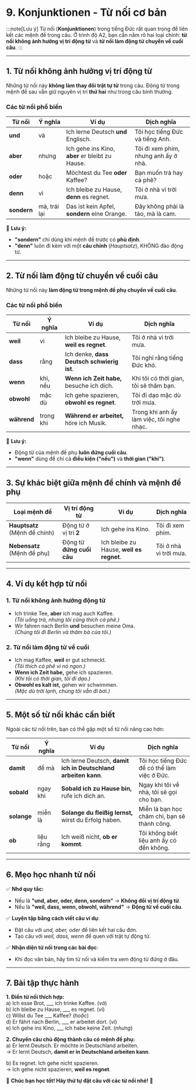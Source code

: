# 9. Konjunktionen - Từ nối cơ bản 

:::note[Lưu ý]
Từ nối (**Konjunktionen**) trong tiếng Đức rất quan trọng để liên kết các mệnh đề trong câu. Ở trình độ A2, bạn cần nắm rõ hai loại chính: **từ nối không ảnh hưởng vị trí động từ** và **từ nối làm động từ chuyển về cuối câu**.
:::

---

## **1. Từ nối không ảnh hưởng vị trí động từ**

Những từ nối này **không làm thay đổi trật tự từ** trong câu. Động từ trong mệnh đề sau vẫn giữ nguyên vị trí **thứ hai** như trong câu bình thường.

### **Các từ nối phổ biến**

|**Từ nối**|**Ý nghĩa**|**Ví dụ**|**Dịch nghĩa**|
|---|---|---|---|
|**und**|và|Ich lerne Deutsch **und** Englisch.|Tôi học tiếng Đức và tiếng Anh.|
|**aber**|nhưng|Ich gehe ins Kino, **aber** er bleibt zu Hause.|Tôi đi xem phim, nhưng anh ấy ở nhà.|
|**oder**|hoặc|Möchtest du Tee **oder** Kaffee?|Bạn muốn trà hay cà phê?|
|**denn**|vì|Ich bleibe zu Hause, **denn** es regnet.|Tôi ở nhà vì trời mưa.|
|**sondern**|mà, trái lại|Das ist kein Apfel, **sondern** eine Orange.|Đây không phải là táo, mà là cam.|

🔹 **Lưu ý:**

- **"sondern"** chỉ dùng khi mệnh đề trước có **phủ định**.
- **"denn"** luôn đi kèm với một **câu chính** (_Hauptsatz_), KHÔNG đảo động từ.

---

## **2. Từ nối làm động từ chuyển về cuối câu**

Những từ nối này **làm động từ trong mệnh đề phụ chuyển về cuối câu**.

### **Các từ nối phổ biến**

|**Từ nối**|**Ý nghĩa**|**Ví dụ**|**Dịch nghĩa**|
|---|---|---|---|
|**weil**|vì|Ich bleibe zu Hause, **weil es regnet**.|Tôi ở nhà vì trời mưa.|
|**dass**|rằng|Ich denke, **dass Deutsch schwierig ist**.|Tôi nghĩ rằng tiếng Đức khó.|
|**wenn**|khi, nếu|**Wenn ich Zeit habe,** besuche ich dich.|Khi tôi có thời gian, tôi sẽ thăm bạn.|
|**obwohl**|mặc dù|Ich gehe spazieren, **obwohl es regnet**.|Tôi đi dạo mặc dù trời mưa.|
|**während**|trong khi|**Während er arbeitet,** höre ich Musik.|Trong khi anh ấy làm việc, tôi nghe nhạc.|

🔹 **Lưu ý:**

- Động từ của mệnh đề phụ **luôn đứng cuối câu**.
- **"wenn"** dùng để chỉ cả **điều kiện ("nếu")** và **thời gian ("khi")**.

---

## **3. Sự khác biệt giữa mệnh đề chính và mệnh đề phụ**

|**Loại mệnh đề**|**Vị trí động từ**|**Ví dụ**|**Dịch nghĩa**|
|---|---|---|---|
|**Hauptsatz** (Mệnh đề chính)|Động từ ở vị trí **2**|Ich gehe ins Kino.|Tôi đi xem phim.|
|**Nebensatz** (Mệnh đề phụ)|Động từ **đứng cuối câu**|Ich bleibe zu Hause, **weil es regnet**.|Tôi ở nhà vì trời mưa.|

---

## **4. Ví dụ kết hợp từ nối**

### **1. Từ nối không ảnh hưởng động từ**

- Ich trinke Tee, **aber** ich mag auch Kaffee.  
    _(Tôi uống trà, nhưng tôi cũng thích cà phê.)_
- Wir fahren nach Berlin **und** besuchen meine Oma.  
    _(Chúng tôi đi Berlin và thăm bà của tôi.)_

### **2. Từ nối làm động từ về cuối**

- Ich mag Kaffee, **weil** er gut schmeckt.  
    _(Tôi thích cà phê vì nó ngon.)_
- **Wenn ich Zeit habe,** gehe ich spazieren.  
    _(Khi tôi có thời gian, tôi đi dạo.)_
- **Obwohl es kalt ist,** gehen wir schwimmen.  
    _(Mặc dù trời lạnh, chúng tôi vẫn đi bơi.)_

---

## **5. Một số từ nối khác cần biết**

Ngoài các từ nối trên, bạn có thể gặp một số từ nối nâng cao hơn:

|**Từ nối**|**Ý nghĩa**|**Ví dụ**|**Dịch nghĩa**|
|---|---|---|---|
|**damit**|để mà|Ich lerne Deutsch, **damit ich in Deutschland arbeiten kann**.|Tôi học tiếng Đức để có thể làm việc ở Đức.|
|**sobald**|ngay khi|**Sobald ich zu Hause bin,** rufe ich dich an.|Ngay khi tôi về nhà, tôi sẽ gọi cho bạn.|
|**solange**|miễn là|**Solange du fleißig lernst,** wirst du Erfolg haben.|Miễn là bạn học chăm chỉ, bạn sẽ thành công.|
|**ob**|liệu rằng|Ich weiß nicht, **ob er kommt**.|Tôi không biết liệu anh ấy có đến không.|

---

## **6. Mẹo học nhanh từ nối**

✅ **Nhớ quy tắc:**

- Nếu là **"und, aber, oder, denn, sondern"** → **Không đổi vị trí động từ**.
- Nếu là **"weil, dass, wenn, obwohl, während"** → **Động từ về cuối câu**.

✅ **Luyện tập bằng cách viết câu ví dụ**:

- Đặt câu với _und, aber, oder_ để liên kết hai câu đơn.
- Tạo câu với _weil, dass, wenn_ để quen với trật tự động từ.

✅ **Nhận diện từ nối trong các bài đọc**:

- Khi đọc văn bản, hãy tìm từ nối và kiểm tra xem động từ đứng ở đâu.

---

## **7. Bài tập thực hành**

**1. Điền từ nối thích hợp:**  
a) Ich esse Brot, ___ ich trinke Kaffee. (_và_)  
b) Ich bleibe zu Hause, ___ es regnet. (_vì_)  
c) Willst du Tee ___ Kaffee? (_hoặc_)  
d) Er fährt nach Berlin, ___ er arbeitet dort. (_vì_)  
e) Ich gehe ins Kino, ___ ich habe keine Zeit. (_nhưng_)

**2. Chuyển câu chủ động thành câu có mệnh đề phụ:**  
a) Er lernt Deutsch. Er möchte in Deutschland arbeiten.  
→ Er lernt Deutsch, **damit er in Deutschland arbeiten kann**.

b) Es regnet. Ich gehe nicht spazieren.  
→ Ich gehe nicht spazieren, **weil es regnet**.

📌 **Chúc bạn học tốt! Hãy thử tự đặt câu với các từ nối nhé!** 🚀